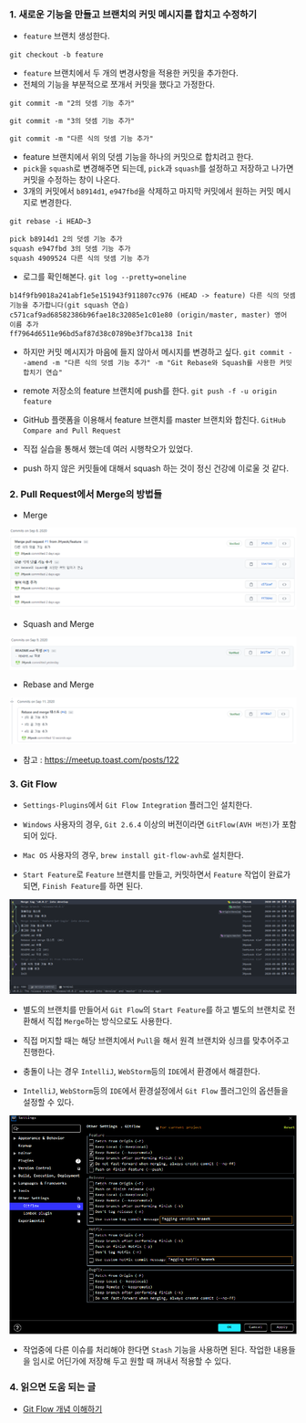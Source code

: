 ### 1. 새로운 기능을 만들고 브랜치의 커밋 메시지를 합치고 수정하기

- `feature` 브랜치 생성한다.

`git checkout -b feature`

- `feature` 브랜치에서 두 개의 변경사항을 적용한 커밋을 추가한다.
- 전체의 기능을 부분적으로 쪼개서 커밋을 했다고 가정한다.

`git commit -m "2의 덧셈 기능 추가"`

`git commit -m "3의 덧셈 기능 추가"`

`git commit -m "다른 식의 덧셈 기능 추가"`

- feature 브랜치에서 위의 덧셈 기능을 하나의 커밋으로 합치려고 한다.
- `pick`을 `squash`로 변경해주면 되는데, `pick`과 `squash`를 설정하고 저장하고 나가면 커밋을 수정하는 창이 나온다.
- 3개의 커밋에서 `b8914d1`, `e947fbd`을 삭제하고 마지막 커밋에서 원하는 커밋 메시지로 변경한다.

`git rebase -i HEAD~3`

```
pick b8914d1 2의 덧셈 기능 추가
squash e947fbd 3의 덧셈 기능 추가
squash 4909524 다른 식의 덧셈 기능 추가
```

- 로그를 확인해본다.
`git log --pretty=oneline`

```
b14f9fb9018a241abf1e5e151943f911807cc976 (HEAD -> feature) 다른 식의 덧셈 기능을 추가합니다(git squash 연습)
c571caf9ad68582386b96fae18c32085e1c01e80 (origin/master, master) 영어 이름 추가
ff7964d6511e96bd5af87d38c0789be3f7bca138 Init
```

- 하지만 커밋 메시지가 마음에 들지 않아서 메시지를 변경하고 싶다.
`git commit --amend -m "다른 식의 덧셈 기능 추가" -m "Git Rebase와 Squash를 사용한 커밋 합치기 연습"`

- remote 저장소의 feature 브랜치에 push를 한다.
`git push -f -u origin feature`

- GitHub 플랫폼을 이용해서 feature 브랜치를 master 브랜치와 합친다.
`GitHub Compare and Pull Request`

- 직접 실습을 통해서 했는데 여러 시행착오가 있었다.
- push 하지 않은 커밋들에 대해서 squash 하는 것이 정신 건강에 이로울 것 같다.

### 2. Pull Request에서 Merge의 방법들

- Merge

![Merge](./image/merge.png)

- Squash and Merge

![Squash-And-Merge](./image/squash-and-merge.png)

- Rebase and Merge

![Rebase-And-Merge](./image/rebase-and-merge.png)

- 참고 : https://meetup.toast.com/posts/122

### 3. Git Flow

- `Settings-Plugins`에서 `Git Flow Integration` 플러그인 설치한다.

- `Windows` 사용자의 경우, `Git 2.6.4` 이상의 버전이라면 `GitFlow(AVH 버전)`가 포함되어 있다.

- `Mac OS` 사용자의 경우, `brew install git-flow-avh`로 설치한다.

- `Start Feature`로 `Feature` 브랜치를 만들고, 커밋하면서 `Feature` 작업이 완료가 되면, `Finish Feature`를 하면 된다.

![git-flow](./image/git-flow.png)

- 별도의 브랜치를 만들어서 `Git Flow`의 `Start Feature`를 하고 별도의 브랜치로 전환해서 직접 `Merge`하는 방식으로도 사용한다.

- 직접 머지할 때는 해당 브랜치에서 `Pull`을 해서 원격 브랜치와 싱크를 맞추어주고 진행한다.

- 충돌이 나는 경우 `IntelliJ`, `WebStorm`등의 `IDE`에서 환경에서 해결한다.

- `IntelliJ`, `WebStorm`등의 `IDE`에서 환경설정에서 `Git Flow` 플러그인의 옵션들을 설정할 수 있다.

![git-flow-setting](./image/git-flow-setting.png)

- 작업중에 다른 이슈를 처리해야 한다면 `Stash` 기능을 사용하면 된다. 작업한 내용들을 임시로 어딘가에 저장해 두고 원할 때 꺼내서 적용할 수 있다.

### 4. 읽으면 도움 되는 글

- [Git Flow 개념 이해하기](https://uxgjs.tistory.com/183)


